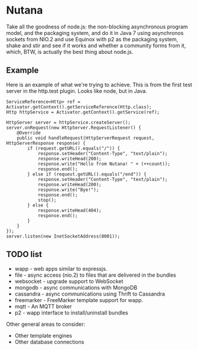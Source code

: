 # Nutana

Take all the goodness of node.js: the non-blocking asynchronous program model,
and the packaging system, and do it in Java 7 using asynchronos sockets from NIO.2
and use Equinox with p2 as the packaging system, shake and stir and see if
it works and whether a community forms from it, which, BTW,
is actually the best thing about node.js.

## Example

Here is an example of what we're trying to achieve. This is from the first test
server in the http.test plugin. Looks like node, but in Java.

    ServiceReference<Http> ref = Activator.getContext().getServiceReference(Http.class);
    Http httpService = Activator.getContext().getService(ref);
		
    HttpServer server = httpService.createServer();
    server.onRequest(new HttpServer.RequestListener() {
        @Override
        public void handleRequest(HttpServerRequest request, HttpServerResponse response) {
            if (request.getURL().equals("/")) {
                response.setHeader("Content-Type", "text/plain");
                response.writeHead(200);
                response.write("Hello from Nutana! " + (++count));
                response.end();
            } else if (request.getURL().equals("/end")) {
                response.setHeader("Content-Type", "text/plain");
                response.writeHead(200);
                response.write("Bye!");
                response.end();
                stop();
            } else {
                response.writeHead(404);
                response.end();
            }
        }
    });
    server.listen(new InetSocketAddress(8001));

## TODO list

* wapp - web apps similar to expressjs.
* file - async access (nio.2) to files that are delivered in the bundles
* websocket - upgrade support to WebSocket
* mongodb - async communications with MongoDB
* cassandra - async communications using Thrift to Cassandra
* freemarker - FreeMarker template support for wapp.
* mqtt - An MQTT broker
* p2 - wapp interface to install/uninstall bundles

Other general areas to consider:

* Other template engines
* Other database connections
